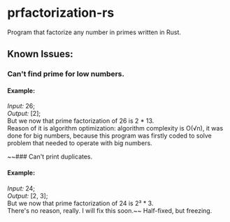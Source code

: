 # prfactorization-rs
Program that factorize any number in primes written in Rust.

## Known Issues:

### Can't find prime for low numbers.
#### Example:
*Input:* 26;  
*Output:* [2];  
But we now that prime factorization of 26 is 2 * 13.  
Reason of it is algorithm optimization: algorithm complexity is O(√n), it was done for big numbers, because this program was firstly coded to solve problem that needed to operate with big numbers.

~~### Can't print duplicates.
#### Example:
*Input:* 24;  
*Output:* [2, 3];  
But we now that prime factorization of 24 is 2³ * 3.  
There's no reason, really. I will fix this soon.~~
Half-fixed, but freezing.
